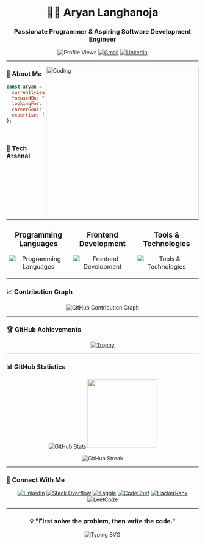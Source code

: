 <h1 align="center">👨‍💻 Aryan Langhanoja</h1>
<h3 align="center">Passionate Programmer & Aspiring Software Development Engineer</h3>

<div align="center">
  
  ![Profile Views](https://komarev.com/ghpvc/?username=aryanlanghanoja&label=Profile%20Views&color=0e75b6&style=for-the-badge)
  [![Gmail](https://img.shields.io/badge/Gmail-aryanlanghanoja233%40gmail.com-red?style=for-the-badge&logo=gmail)](mailto:aryanlanghanoja233@gmail.com)
  [![LinkedIn](https://img.shields.io/badge/LinkedIn-Connect-blue?style=for-the-badge&logo=linkedin)](https://linkedin.com/in/aryan-langhanoja-049507250)
  
</div>

---

<img align="right" alt="Coding" width="400" src="https://user-images.githubusercontent.com/55389276/140866485-8fb1c876-9a8f-4d6a-98dc-08c4981eaf70.gif">

### 🌟 About Me
```javascript
const aryan = {
  currentlyLearning: "MERN Stack Development",
  focusedOn: "Data Structures & Algorithms",
  lookingFor: "Open-Source Contribution Opportunities",
  careerGoal: "Impactful Projects & SDE Excellence",
  expertise: ["Flutter", "Java", "C++", "Python", "ML"]
};
```

<br>

### 🚀 Tech Arsenal

<table>
  <tr>
    <td valign="top" width="33%">
      <h3 align="center">Programming Languages</h3>
      <div align="center">
        <img src="https://skillicons.dev/icons?i=c,cpp,java,python,dart,r,php,js" alt="Programming Languages" />
      </div>
    </td>
    <td valign="top" width="33%">
      <h3 align="center">Frontend Development</h3>
      <div align="center">
        <img src="https://skillicons.dev/icons?i=html,css,bootstrap,jquery,flutter,figma" alt="Frontend Development" />
      </div>
    </td>
    <td valign="top" width="33%">
      <h3 align="center">Tools & Technologies</h3>
      <div align="center">
        <img src="https://skillicons.dev/icons?i=git,github,firebase,postgresql,arduino,postman,sklearn" alt="Tools & Technologies" />
      </div>
    </td>
  </tr>
</table>

---

### 📈 Contribution Graph
<div align="center">
  
  ![GitHub Contribution Graph](https://github-readme-activity-graph.vercel.app/graph?username=aryanlanghanoja&theme=tokyo-night&hide_border=true)
  
</div>

---

### 🏆 GitHub Achievements

<div align="center">
  
  [![Trophy](https://github-profile-trophy.vercel.app/?username=aryanlanghanoja&theme=nord&column=7&margin-w=15&margin-h=15&no-frame=true)](https://github.com/ryo-ma/github-profile-trophy)
  
</div>

---

### 📊 GitHub Statistics

<div align="center">
<!--   <img height="180em" src="https://github-readme-stats.vercel.app/api?username=aryanlanghanoja&show_icons=true&theme=tokyonight&include_all_commits=true&count_private=true"/> -->
    <img align="center" src="https://github-readme-stats.vercel.app/api?username=aryanlanghanoja&show_icons=true&locale=en" alt="GitHub Stats" />
  <img height="180em" src="https://github-readme-stats.vercel.app/api/top-langs/?username=aryanlanghanoja&layout=compact&langs_count=7&theme=tokyonight"/>
</div>

<div align="center">
  
  ![GitHub Streak](https://github-readme-streak-stats.herokuapp.com/?user=aryanlanghanoja&theme=tokyonight)
  
</div>

---

### 🔗 Connect With Me

<div align="center">
  
  [![LinkedIn](https://img.shields.io/badge/LinkedIn-%230077B5.svg?logo=linkedin&logoColor=white&style=for-the-badge)](https://linkedin.com/in/aryan-langhanoja-049507250)
  [![Stack Overflow](https://img.shields.io/badge/-Stackoverflow-FE7A16?logo=stack-overflow&logoColor=white&style=for-the-badge)](https://stackoverflow.com/users/27521361)
  [![Kaggle](https://img.shields.io/badge/Kaggle-%2320BEFF.svg?logo=kaggle&logoColor=white&style=for-the-badge)](https://kaggle.com/aryanlanghanoja)
  [![CodeChef](https://img.shields.io/badge/CodeChef-%23964B00.svg?logo=codechef&logoColor=white&style=for-the-badge)](https://www.codechef.com/users/aryanpatel023)
  [![HackerRank](https://img.shields.io/badge/-Hackerrank-2EC866?logo=HackerRank&logoColor=white&style=for-the-badge)](https://www.hackerrank.com/aryanlanghanoja1)
  [![LeetCode](https://img.shields.io/badge/LeetCode-%23FFA116.svg?logo=leetcode&logoColor=white&style=for-the-badge)](https://www.leetcode.com/aryan_langhanoja)
  
</div>

---

<div align="center">
  
  ### 💡 "First solve the problem, then write the code."

  <img src="https://readme-typing-svg.herokuapp.com?font=Fira+Code&pause=1000&color=6A5ACD&width=435&lines=Building+the+future+one+line+at+a+time;Always+learning%2C+always+growing;Turning+coffee+into+code" alt="Typing SVG" />
  
</div>
